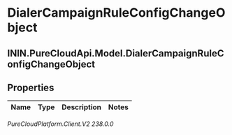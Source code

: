 # DialerCampaignRuleConfigChangeObject

## ININ.PureCloudApi.Model.DialerCampaignRuleConfigChangeObject

## Properties

|Name | Type | Description | Notes|
|------------ | ------------- | ------------- | -------------|



_PureCloudPlatform.Client.V2 238.0.0_
